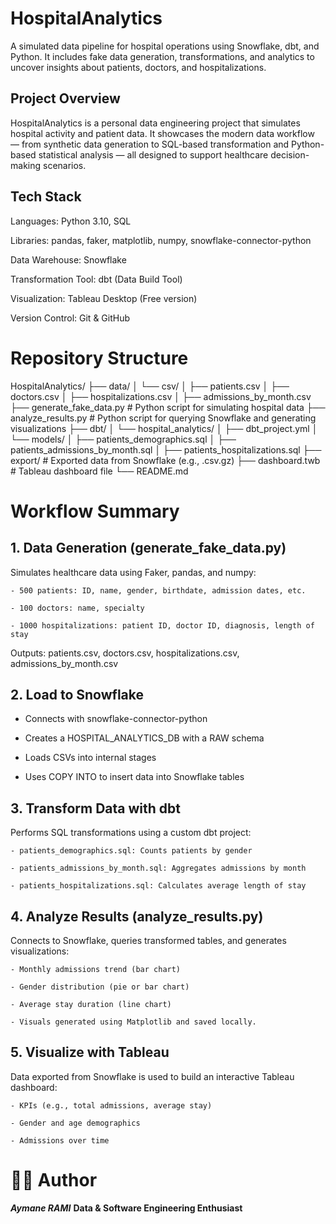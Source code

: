 # **HospitalAnalytics**
A simulated data pipeline for hospital operations using Snowflake, dbt, and Python. It includes fake data generation, transformations, and analytics to uncover insights about patients, doctors, and hospitalizations.

## Project Overview
HospitalAnalytics is a personal data engineering project that simulates hospital activity and patient data. It showcases the modern data workflow — from synthetic data generation to SQL-based transformation and Python-based statistical analysis — all designed to support healthcare decision-making scenarios.

## Tech Stack

  Languages: Python 3.10, SQL
  
  Libraries: pandas, faker, matplotlib, numpy, snowflake-connector-python
  
  Data Warehouse: Snowflake
  
  Transformation Tool: dbt (Data Build Tool)
  
  Visualization: Tableau Desktop (Free version)
  
  Version Control: Git & GitHub
  
# Repository Structure

  HospitalAnalytics/
  ├── data/
  │   └── csv/
  │       ├── patients.csv
  │       ├── doctors.csv
  │       ├── hospitalizations.csv
  │       ├── admissions_by_month.csv
  ├── generate_fake_data.py              # Python script for simulating hospital data
  ├── analyze_results.py                 # Python script for querying Snowflake and generating visualizations
  ├── dbt/
  │   └── hospital_analytics/
  │       ├── dbt_project.yml
  │       └── models/
  │           ├── patients_demographics.sql
  │           ├── patients_admissions_by_month.sql
  │           ├── patients_hospitalizations.sql
  ├── export/                            # Exported data from Snowflake (e.g., .csv.gz)
  ├── dashboard.twb                      # Tableau dashboard file
  └── README.md
  
# Workflow Summary
## 1. Data Generation (generate_fake_data.py)
  Simulates healthcare data using Faker, pandas, and numpy:
  
    - 500 patients: ID, name, gender, birthdate, admission dates, etc.
  
    - 100 doctors: name, specialty
  
    - 1000 hospitalizations: patient ID, doctor ID, diagnosis, length of stay
  
  Outputs: patients.csv, doctors.csv, hospitalizations.csv, admissions_by_month.csv

## 2. Load to Snowflake
  
  - Connects with snowflake-connector-python
  
  - Creates a HOSPITAL_ANALYTICS_DB with a RAW schema
  
  - Loads CSVs into internal stages
  
  - Uses COPY INTO to insert data into Snowflake tables

## 3. Transform Data with dbt
  
  Performs SQL transformations using a custom dbt project:
  
    - patients_demographics.sql: Counts patients by gender
  
    - patients_admissions_by_month.sql: Aggregates admissions by month
  
    - patients_hospitalizations.sql: Calculates average length of stay

## 4. Analyze Results (analyze_results.py)

Connects to Snowflake, queries transformed tables, and generates visualizations:

    - Monthly admissions trend (bar chart)
  
    - Gender distribution (pie or bar chart)
  
    - Average stay duration (line chart)

    - Visuals generated using Matplotlib and saved locally.

## 5. Visualize with Tableau

Data exported from Snowflake is used to build an interactive Tableau dashboard:

    - KPIs (e.g., total admissions, average stay)

    - Gender and age demographics

    - Admissions over time

# 👨‍💻 Author
***Aymane RAMI***
**Data & Software Engineering Enthusiast**

